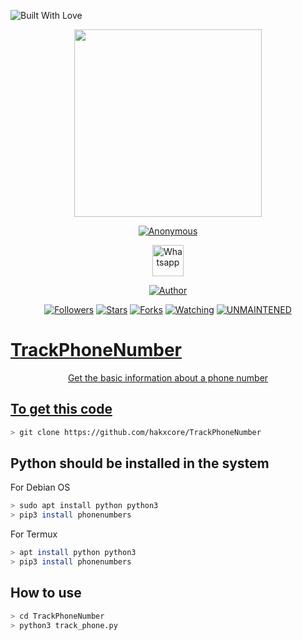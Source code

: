 <p align="left">
  <a><img title="Built With Love" src="https://forthebadge.com/images/badges/built-with-love.svg" ></a>
 </p>
<p align="center">
  <img src="https://raw.githubusercontent.com/hakxcore/TrackPhoneNumber/main/media/TrackPhoneNumber.png" width="300" height="300"/>
</p>
<p align="center">
<a href="#"><img title="Anonymous" src="https://img.shields.io/badge/-%20TrackPhoneNumber-green%3FcolorA%3D%2523ff0000%26colorB%3D%2523017e40"></a>
</p>
<p align="center">
  <a href="https://wa.me/+916006511429"><img title="Whatsapp" src="https://simpleicons.org/icons/whatsapp.svg" width="50" height="50"></a>
</p>
<p align="center">
<a href="https://github.com/hakxcore"><img title="Author" src="https://img.shields.io/badge/Author-mukesh%20kumar-red.svg?style=for-the-badge&logo=github"></a>
</p>
<p align="center">
<a href="https://github.com/hakxcore/followers"><img title="Followers" src="https://img.shields.io/github/followers/hakxcore?color=blue&style=flat-square"></a>
<a href="https://github.com/hakxcore/stargazers/"><img title="Stars" src="https://img.shields.io/github/stars/hakxcore/TrackPhoneNumber?color=red&style=flat-square"></a>
<a href="https://github.com/hakxcore/TrackPhoneNumber/network/members"><img title="Forks" src="https://img.shields.io/github/forks/hakxcore/TrackPhoneNumber?color=red&style=flat-square"></a>
<a href="https://github.com/hakxcore/TrackPhoneNumber/watchers"><img title="Watching" src="https://img.shields.io/github/watchers/hakxcore/TrackPhoneNumber?label=Watchers&color=blue&style=flat-square"></a>
<a href="#"><img title="UNMAINTENED" src="https://img.shields.io/badge/UNMAINTENED-YES-blue.svg"</a>
</p>

 # TrackPhoneNumber
<p align="center">Get the basic information about a phone number</p>


## To get this code

```bash
> git clone https://github.com/hakxcore/TrackPhoneNumber
```

## Python should be installed in the system

<p>For Debian OS</p>

```bash
> sudo apt install python python3
> pip3 install phonenumbers
```

<p>For Termux</p>

```bash
> apt install python python3
> pip3 install phonenumbers
```

## How to use

```bash
> cd TrackPhoneNumber
> python3 track_phone.py
```

